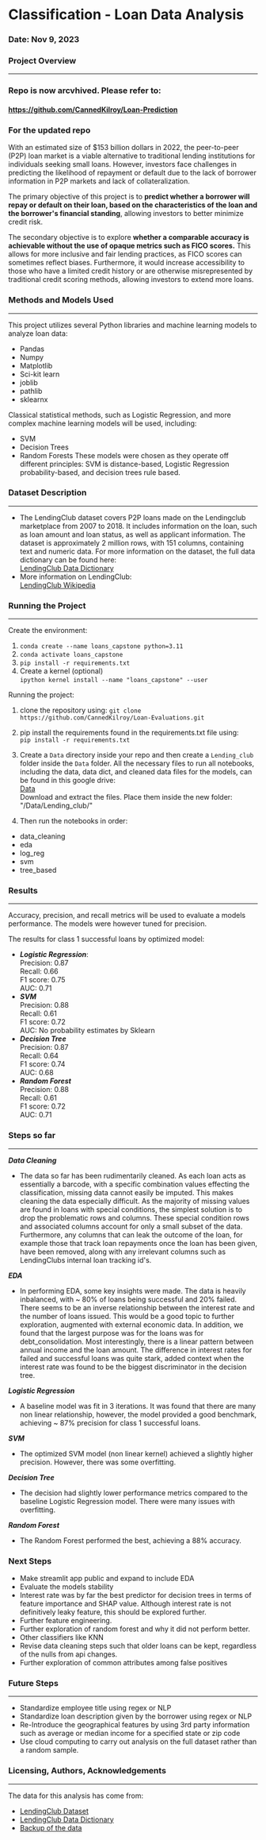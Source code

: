 # Classification - Loan Data Analysis
### Date: Nov 9, 2023  
### Project Overview
-- ----

### Repo is now arcvhived. Please refer to:
#### https://github.com/CannedKilroy/Loan-Prediction
### For the updated repo
With an estimated size of $153 billion dollars in 2022, the peer-to-peer (P2P) loan market is a viable alternative to traditional lending institutions for individuals seeking small loans. However, investors face challenges in predicting the likelihood of repayment or default due to the lack of borrower information in P2P markets and lack of collateralization.

The primary objective of this project is to **predict whether a borrower will repay or default on their loan, based on the characteristics of the loan and the borrower's financial standing**, allowing investors to better minimize credit risk.

The secondary objective is to explore **whether a comparable accuracy is achievable without the use of opaque metrics such as FICO scores.** This allows for more inclusive and fair lending practices, as FICO scores can sometimes reflect biases. Furthermore, it would increase accessibility to those who have a limited credit history or are otherwise misrepresented by traditional credit scoring methods, allowing investors to extend more loans. 

### Methods and Models Used
-- ----
This project utilizes several Python libraries and machine learning models to analyze loan data:
- Pandas
- Numpy
- Matplotlib
- Sci-kit learn
- joblib
- pathlib
- sklearnx

Classical statistical methods, such as Logistic Regression, and more complex machine learning models will be used, including:  
- SVM
- Decision Trees
- Random Forests
These models were chosen as they operate off different principles: SVM is distance-based, Logistic Regression probability-based, and decision trees rule based. 

### Dataset Description
-- ----
* The LendingClub dataset covers P2P loans made on the Lendingclub marketplace from 2007 to 2018. It includes information on the loan, such as loan amount and loan status, as well as applicant information. The dataset is approximately 2 million rows, with 151 columns, containing text and numeric data. For more information on the dataset, the full data dictionary can be found here:  
[LendingClub Data Dictionary](https://www.kaggle.com/datasets/jonchan2003/lending-club-data-dictionary)  
* More information on LendingClub:   
[LendingClub Wikipedia](https://en.wikipedia.org/wiki/LendingClub)

### Running the Project
-- -----
Create the environment:
1. `conda create --name loans_capstone python=3.11`
2. `conda activate loans_capstone` 
3. `pip install -r requirements.txt`   
4. Create a kernel (optional)  
`ipython kernel install --name "loans_capstone" --user` 

Running the project:
1. clone the repository using:
`git clone https://github.com/CannedKilroy/Loan-Evaluations.git`

2. pip install the requirements found in the requirements.txt file using:  
`pip install -r requirements.txt`

3. Create a `Data` directory inside your repo and then create a `Lending_club` folder inside the `Data` folder. All the necessary files to run all notebooks, including the data, data dict, and cleaned data files for the models, can be found in this google drive:  
[Data](https://drive.google.com/drive/folders/1-oJ72rJPTO9L9zE19ICn9jgmrbjptquR?usp=sharing)  
Download and extract the files. Place them inside the new folder:  
"/Data/Lending_club/"

4. Then run the notebooks in order:

- data_cleaning  
- eda  
- log_reg  
- svm  
- tree_based  

### Results
---
Accuracy, precision, and recall metrics will be used to evaluate a models performance. The models were however tuned for precision.   
  
The results for class 1 successful loans by optimized model:
- ***Logistic Regression***:  
Precision: 0.87  
Recall: 0.66  
F1 score: 0.75  
AUC: 0.71  
- ***SVM***  
Precision: 0.88  
Recall: 0.61  
F1 score: 0.72  
AUC: No probability estimates by Sklearn  
- ***Decision Tree***  
Precision: 0.87  
Recall: 0.64  
F1 score: 0.74  
AUC: 0.68  
- ***Random Forest***   
Precision: 0.88  
Recall: 0.61  
F1 score: 0.72  
AUC: 0.71  
  
### Steps so far
---
***Data Cleaning***
- The data so far has been rudimentarily cleaned. As each loan acts as essentially a barcode, with a specific combination values effecting the classification, missing data cannot easily be imputed. This makes cleaning the data especially difficult. As the majority of missing values are found in loans with special conditions, the simplest solution is to drop the problematic rows and columns. These special condition rows and associated columns account for only a small subset of the data. Furthermore, any columns that can leak the outcome of the loan, for example those that track loan repayments once the loan has been given, have been removed, along with any irrelevant columns such as LendingClubs internal loan tracking id's.

***EDA***
- In performing EDA, some key insights were made. The data is heavily inbalanced, with  ~ 80% of loans being successful and 20% failed. There seems to be an inverse relationship between the interest rate and the number of loans issued. This would be a good topic to further exploration, augmented with external economic data. In addition, we found that the largest purpose was for the loans was for debt_consolidation. Most interestingly, there is a linear pattern between annual income and the loan amount. The difference in interest rates for failed and successful loans was quite stark, added context when the interest rate was found to be the biggest discriminator in the decision tree. 

***Logistic Regression***
- A baseline model was fit in 3 iterations. It was found that there are many non linear relationship, however, the model provided a good benchmark, achieving ~ 87% precision for class 1 successful loans. 

***SVM***
- The optimized SVM model (non linear kernel) achieved a slightly higher precision. However, there was some overfitting. 

***Decision Tree***
- The decision had slightly lower performance metrics compared to the baseline Logistic Regression model. There were many issues with overfitting. 

***Random Forest***
- The Random Forest performed the best, achieving a 88% accuracy. 

### Next Steps
- Make streamlit app public and expand to include EDA
- Evaluate the models stability
- Interest rate was by far the best predictor for decision trees in terms of feature importance and SHAP value. Although interest rate is not definitively leaky feature, this should be explored further.  
- Further feature engineering.
- Further exploration of random forest and why it did not perform better. 
- Other classifiers like KNN
- Revise data cleaning steps such that older loans can be kept, regardless of the nulls from api changes. 
- Further exploration of common attributes among false positives


### Future Steps
---
- Standardize employee title using regex or NLP
- Standardize loan description given by the borrower using regex or NLP
- Re-Introduce the geographical features by using 3rd party information such as average or median income for a specified state or zip code
- Use cloud computing to carry out analysis on the full dataset rather than a random sample. 


### Licensing, Authors, Acknowledgements
---
The data for this analysis has come from:

- [LendingClub Dataset](https://www.kaggle.com/datasets/wordsforthewise/lending-club)
- [LendingClub Data Dictionary](https://www.kaggle.com/datasets/jonchan2003/lending-club-data-dictionary)
- [Backup of the data](https://drive.google.com/file/d/1CYaYaKzeQrOOwZZKOESNyzsPPOnCdE8x/view?usp=sharing)
